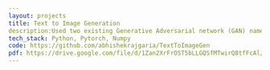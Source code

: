 ```yaml
---
layout: projects
title: Text to Image Generation
description:Used two existing Generative Adversarial network (GAN) namely DCGAN and DFGAN, for generating realistic images from textual discription. We have used CUBDataset.
tech_stack: Python, Pytorch, Numpy
code: https://github.com/abhishekrajgaria/TextToImageGen
pdf: https://drive.google.com/file/d/1Zan2XrFrOST5bLLGQSfMTwirQ8tfFcAl/view?usp=sharing
---
```

